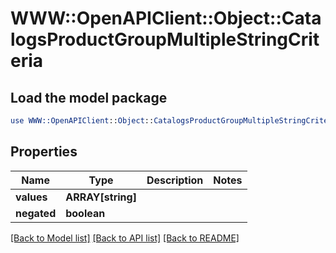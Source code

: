 # WWW::OpenAPIClient::Object::CatalogsProductGroupMultipleStringCriteria

## Load the model package
```perl
use WWW::OpenAPIClient::Object::CatalogsProductGroupMultipleStringCriteria;
```

## Properties
Name | Type | Description | Notes
------------ | ------------- | ------------- | -------------
**values** | **ARRAY[string]** |  | 
**negated** | **boolean** |  | 

[[Back to Model list]](../README.md#documentation-for-models) [[Back to API list]](../README.md#documentation-for-api-endpoints) [[Back to README]](../README.md)


